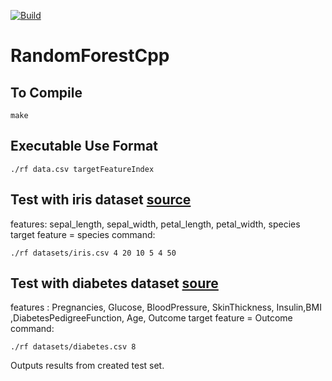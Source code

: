 [![Build](https://github.com/chrisclaire03/RandomForestCpp/actions/workflows/c-cpp.yml/badge.svg)](https://github.com/chrisclaire03/RandomForestCpp/actions/workflows/c-cpp.yml)
# RandomForestCpp

## To Compile

```
make
```

## Executable Use Format

```
./rf data.csv targetFeatureIndex
```

## Test with iris dataset [source](https://gist.github.com/curran/a08a1080b88344b0c8a7)

features: sepal_length, sepal_width, petal_length, petal_width, species
target feature = species
command:

```
./rf datasets/iris.csv 4 20 10 5 4 50
```

## Test with diabetes dataset [soure](https://www.kaggle.com/datasets/mathchi/diabetes-data-set)

features : Pregnancies, Glucose, BloodPressure, SkinThickness, Insulin,BMI ,DiabetesPedigreeFunction, Age, Outcome
target feature = Outcome
command:

```
./rf datasets/diabetes.csv 8
```

Outputs results from created test set.